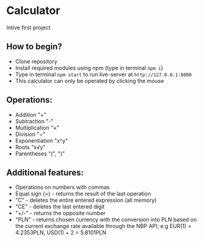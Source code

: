 # Calculator
Intive first project

## How to begin?
- Clone repository
- Install required modules using npm (type in terminal `npm i`)
- Type in terminal `npm start` to run live-server at `http://127.0.0.1:8080`
- This calculator can only be operated by clicking the mouse 

## Operations:
- Addition "+"
- Subtraction "-"
- Multiplication "×"
- Division "÷"
- Exponentiation "x^y"
- Roots "x√y"
- Parentheses "(", ")"

## Additional features:
- Operations on numbers with commas
- Equal sign (=) - returns the result of the last operation
- "C" - deletes the entire entered expression (all memory)
- "CE" - deletes the last entered digit
- "+/-" - returns the opposite number
- "PLN" - returns chosen currency with the conversion into PLN based on the current exchange rate available through the NBP API; 
e.g EUR(1) = 4.2353PLN, USD(1) + 2 = 5.8101PLN
